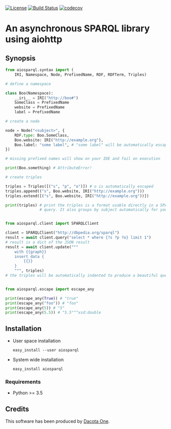 [![License](https://img.shields.io/badge/License-Apache%202.0-blue.svg)](https://opensource.org/licenses/Apache-2.0)
[![Build Status](https://travis-ci.org/tenforce/sparql-aiohttp.svg?branch=master)](https://travis-ci.org/tenforce/sparql-aiohttp)
[![codecov](https://codecov.io/gh/tenforce/sparql-aiohttp/branch/master/graph/badge.svg)](https://codecov.io/gh/tenforce/sparql-aiohttp)

An asynchronous SPARQL library using aiohttp
============================================

Synopsis
--------

```python
from aiosparql.syntax import (
    IRI, Namespace, Node, PrefixedName, RDF, RDFTerm, Triples)

# define a namespace

class Boo(Namespace):
    __iri__ = IRI("http://boo#")
    SomeClass = PrefixedName
    website = PrefixedName
    label = PrefixedName

# create a node

node = Node("<subject>", {
    RDF.type: Boo.SomeClass,
    Boo.website: IRI("http://example.org"),
    Boo.label: "some label", # "some label" will be automatically escaped
})

# missing prefixed names will show on your IDE and fail on execution

print(Boo.something) # AttributeError!

# create triples

triples = Triples([("s", "p", "o")]) # o is automatically escaped
triples.append(("s", Boo.website, IRI("http://example.org")))
triples.extend([("s", Boo.website, IRI("http://example.org"))])

print(triples) # print the triples is a format usable directly in a SPARQL
               # query. It also groups by subject automatically for you


from aiosparql.client import SPARQLClient

client = SPARQLClient("http://dbpedia.org/sparql")
result = await client.query("select * where {?s ?p ?o} limit 1")
# result is a dict of the JSON result
result = await client.update("""
    with {{graph}}
    insert data {
        {{}}
    }
    """, triples)
# the triples will be automatically indented to produce a beautiful query


from aiosparql.escape import escape_any

print(escape_any(True)) # "true"
print(escape_any("foo")) # "foo"
print(escape_any(5)) # "5"
print(escape_any(5.5)) # "5.5"^^xsd:double
```

Installation
------------

 *  User space installation

    ```
    easy_install --user aiosparql
    ```

 *  System wide installation

    ```
    easy_install aiosparql
    ```

### Requirements

 *  Python >= 3.5

Credits
-------

This software has been produced by [Dacota One](http://www.dacota.one/).
